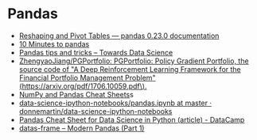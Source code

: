 # Pandas

* [Reshaping and Pivot Tables — pandas 0.23.0 documentation](https://pandas.pydata.org/pandas-docs/stable/reshaping.html)
* [10 Minutes to pandas](https://pandas.pydata.org/pandas-docs/stable/10min.html)
* [Pandas tips and tricks – Towards Data Science](https://towardsdatascience.com/pandas-tips-and-tricks-33bcc8a40bb9)
* [ZhengyaoJiang/PGPortfolio: PGPortfolio: Policy Gradient Portfolio, the source code of "A Deep Reinforcement Learning Framework for the Financial Portfolio Management Problem"\(https://arxiv.org/pdf/1706.10059.pdf\).](https://github.com/ZhengyaoJiang/PGPortfolio)
* [NumPy and Pandas Cheat Sheets](http://datasciencefree.com/pandas.pdf)s
* [data-science-ipython-notebooks/pandas.ipynb at master · donnemartin/data-science-ipython-notebooks](https://github.com/donnemartin/data-science-ipython-notebooks/blob/master/pandas/pandas.ipynb)
* [Pandas Cheat Sheet for Data Science in Python \(article\) - DataCamp](https://www.datacamp.com/community/blog/python-pandas-cheat-sheet#gs.S4P4T=U)
* [datas-frame – Modern Pandas \(Part 1\)](https://tomaugspurger.github.io/modern-1-intro.html)

